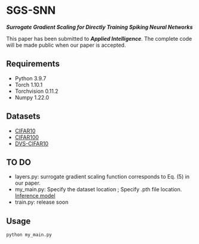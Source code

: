 # SGS-SNN
***Surrogate Gradient Scaling for Directly Training Spiking Neural Networks***

This paper has been submitted to ***Applied Intelligence***. The complete code will be made public when our paper is accepted.

## Requirements
*  Python 3.9.7
*  Torch 1.10.1
*  Torchvision 0.11.2
*  Numpy 1.22.0


## Datasets
*  [CIFAR10](http://www.cs.toronto.edu/~kriz/cifar.html) 
*  [CIFAR100](http://www.cs.toronto.edu/~kriz/cifar.html)
*  [DVS-CIFAR10](https://figshare.com/s/d03a91081824536f12a8)
## TO DO
*  layers.py: surrogate gradient scaling function corresponds to Eq. (5) in our paper.
*  my_main.py: Specify the dataset location ; Specify .pth file location. [Inference model](https://drive.google.com/file/d/1g2cGOKT_xd6GdtFBVZbWSAj_0rNMyy1P/view?usp=drive_link)
*  train.py: release soon

## Usage
```python
python my_main.py

